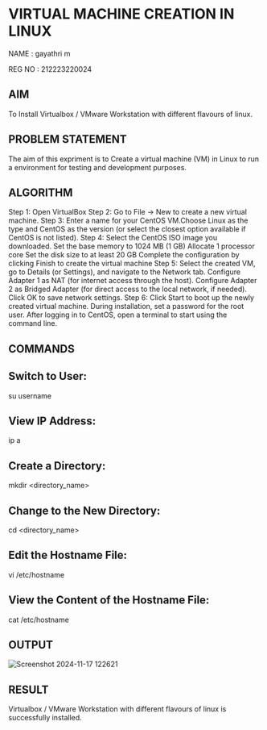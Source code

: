  # VIRTUAL MACHINE CREATION IN LINUX

 NAME : gayathri m
 
 REG NO : 212223220024
 
 ## AIM
 To Install Virtualbox / VMware Workstation with different flavours of linux.
## PROBLEM STATEMENT
 The aim of this expriment is to Create a virtual machine (VM) in Linux to run a environment for testing and development purposes.

## ALGORITHM

Step 1: Open VirtualBox
Step 2: Go to File -> New to create a new virtual machine.
Step 3: Enter a name for your CentOS VM.Choose Linux as the type and CentOS as the version (or select the closest option available if CentOS is not listed).
Step 4: Select the CentOS ISO image you downloaded. Set the base memory to 1024 MB (1 GB) Allocate 1 processor core Set the disk size to at least 20 GB Complete the configuration by clicking Finish to create the virtual machine
Step 5: Select the created VM, go to Details (or Settings), and navigate to the Network tab. Configure Adapter 1 as NAT (for internet access through the host). Configure Adapter 2 as Bridged Adapter (for direct access to the local network, if needed). Click OK to save network settings.
Step 6: Click Start to boot up the newly created virtual machine. During installation, set a password for the root user. After logging in to CentOS, open a terminal to start using the command line.

## COMMANDS

## Switch to User:
su username

## View IP Address:
ip a

## Create a Directory:
mkdir <directory_name>

## Change to the New Directory:
cd <directory_name>

## Edit the Hostname File:
vi /etc/hostname

## View the Content of the Hostname File:
cat /etc/hostname


## OUTPUT

![Screenshot 2024-11-17 122621](https://github.com/user-attachments/assets/caa4a83a-aaaf-42b5-bdf5-aa193019e6ee)

 
 
## RESULT
 Virtualbox / VMware Workstation with different flavours of linux is successfully installed.
  


